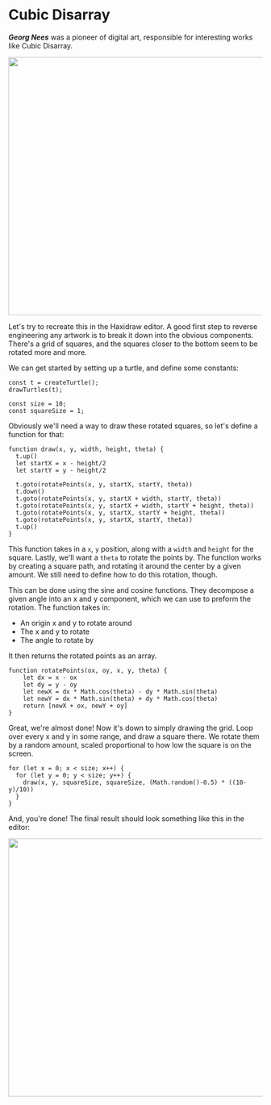 # Cubic Disarray
***Georg Nees*** was a pioneer of digital art, responsible for interesting works like Cubic Disarray.

<img src="https://www.seekingoutside.com/wp-content/uploads/2018/12/Screen-Shot-2018-12-11-at-3.40.46-AM-480x670.png" width="512"/>


Let's try to recreate this in the Haxidraw editor.  A good first step to reverse engineering any artwork is to break it down into the obvious components. There's a grid of squares, and the squares closer to the bottom seem to be rotated more and more. 

We can get started by setting up a turtle, and define some constants:
```
const t = createTurtle();
drawTurtles(t);

const size = 10;
const squareSize = 1;
```

Obviously we'll need a way to draw these rotated squares, so let's define a function for that:

```
function draw(x, y, width, height, theta) {
  t.up()
  let startX = x - height/2
  let startY = y - height/2
  
  t.goto(rotatePoints(x, y, startX, startY, theta))
  t.down()
  t.goto(rotatePoints(x, y, startX + width, startY, theta))
  t.goto(rotatePoints(x, y, startX + width, startY + height, theta))
  t.goto(rotatePoints(x, y, startX, startY + height, theta))
  t.goto(rotatePoints(x, y, startX, startY, theta))
  t.up()
}
```

This function takes in a `x`, `y` position, along with a `width` and `height` for the square. Lastly, we'll want a `theta` to rotate the points by. The function works by creating a square path, and rotating it around the center by a given amount. We still need to define how to do this rotation, though.

This can be done using the sine and cosine functions. They decompose a given angle into an x and y component, which we can use to preform the rotation. The function takes in:
- An origin x and y to rotate around
- The x and y to rotate
- The angle to rotate by

It then returns the rotated points as an array.
```
function rotatePoints(ox, oy, x, y, theta) {
    let dx = x - ox
    let dy = y - oy
    let newX = dx * Math.cos(theta) - dy * Math.sin(theta)
    let newY = dx * Math.sin(theta) + dy * Math.cos(theta)
    return [newX + ox, newY + oy]
}
```
Great, we're almost done! Now it's down to simply drawing the grid. Loop over every x and y in some range, and draw a square there. We rotate them by a random amount, scaled proportional to how low the square is on the screen. 

```
for (let x = 0; x < size; x++) {
  for (let y = 0; y < size; y++) {
    draw(x, y, squareSize, squareSize, (Math.random()-0.5) * ((10-y)/10))
  }
}
```

And, you're done! The final result should look something like this in the editor:

<img src="https://cloud-ot8pxbd0h-hack-club-bot.vercel.app/0image.png" width="512"/>
